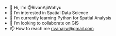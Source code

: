 - 👋 Hi, I’m @RivanAjiWahyu
- 👀 I’m interested in Spatial Data Science
- 🌱 I’m currently learning Python for Spatial Analysis
- 💞️ I’m looking to collaborate on GIS
- 📫 How to reach me rivanajiw@gmail.com

<!---
RivanAjiWahyu/RivanAjiWahyu is a ✨ special ✨ repository because its `README.md` (this file) appears on your GitHub profile.
You can click the Preview link to take a look at your changes.
--->
